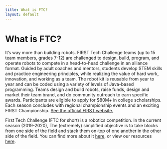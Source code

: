 ```yaml
---
title: What is FTC?
layout: default
---
```


# What is FTC?

It’s way more than building robots. FIRST Tech Challenge teams (up to 15 team members, grades 7-12) are challenged to design, build, program, and operate robots to compete in a head-to-head challenge in an alliance format. Guided by adult coaches and mentors, students develop STEM skills and practice engineering principles, while realizing the value of hard work, innovation, and working as a team. The robot kit is reusable from year to year and can be coded using a variety of levels of Java-based programming. Teams design and build robots, raise funds, design and market their team brand, and do community outreach to earn specific awards. Participants are eligible to apply for $80M+ in college scholarships. Each season concludes with regional championship events and an exciting FIRST Championship. [See the official FIRST website.](https://www.firstinspires.org/robotics/ftc/what-is-first-tech-challenge)

<!-- Dear future people, if you read this and the season years are wrong, update themplease! -->
First Tech Challenge (FTC for short) is a robotics competition. In the current season (2019-2020), The (extremely) simplified objective is to take blocks from one side of the field and stack them on-top of one another in the other side of the field. You can find more about it [here](https://www.firstinspires.org/robotics/ftc/), or view our resources [here](/resources.html).
